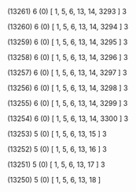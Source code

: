 (13261) 6 (0) [ 1, 5, 6, 13, 14, 3293 ] 3 


(13260) 6 (0) [ 1, 5, 6, 13, 14, 3294 ] 3 


(13259) 6 (0) [ 1, 5, 6, 13, 14, 3295 ] 3 


(13258) 6 (0) [ 1, 5, 6, 13, 14, 3296 ] 3 


(13257) 6 (0) [ 1, 5, 6, 13, 14, 3297 ] 3 


(13256) 6 (0) [ 1, 5, 6, 13, 14, 3298 ] 3 


(13255) 6 (0) [ 1, 5, 6, 13, 14, 3299 ] 3 


(13254) 6 (0) [ 1, 5, 6, 13, 14, 3300 ] 3 


(13253) 5 (0) [ 1, 5, 6, 13, 15 ] 3 


(13252) 5 (0) [ 1, 5, 6, 13, 16 ] 3 


(13251) 5 (0) [ 1, 5, 6, 13, 17 ] 3 


(13250) 5 (0) [ 1, 5, 6, 13, 18 ]  

